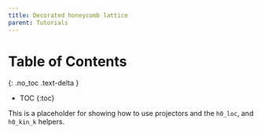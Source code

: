 ```yaml
---
title: Decorated honeycomb lattice
parent: Tutorials
---
```


# Table of Contents
{: .no_toc .text-delta }

- TOC
{:toc}

This is a placeholder for showing how to use projectors and the
`h0_loc`, and `h0_kin_k` helpers.